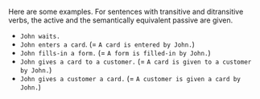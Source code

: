 Here are some examples. For sentences with transitive and ditransitive verbs, the active and the semantically equivalent passive are given.

* `John waits.` 
* `John enters a card`. (= `A card is entered by John.`) 
* `John fills-in a form.` (= `A form is filled-in by John.`) 
* `John gives a card to a customer.` (= `A card is given to a customer by John.`) 
* `John gives a customer a card.` (= `A customer is given a card by John.`)
